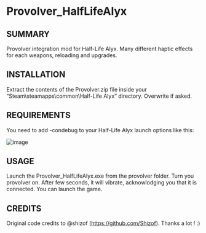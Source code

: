# Provolver_HalfLifeAlyx

## SUMMARY

Provolver integration mod for Half-Life Alyx. Many different haptic effects for each weapons, reloading and upgrades.


## INSTALLATION
Extract the contents of the Provolver.zip file inside your “Steam\steamapps\common\Half-Life Alyx” directory.
Overwrite if asked.


## REQUIREMENTS
You need to add -condebug to your Half-Life Alyx launch options like this:

![image](https://user-images.githubusercontent.com/1837913/82000781-5abec780-9694-11ea-9fb5-61b049c7f4f5.png)

## USAGE

Launch the Provolver_HalfLifeAlyx.exe from the provolver folder.
Turn you provolver on.
After few seconds, it will vibrate, acknowlodging you that it is connected.
You can launch the game.

## CREDITS

Original code credits to @shizof (https://github.com/Shizof). Thanks a lot ! :)
